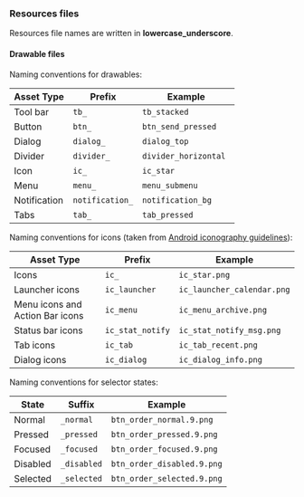 
###  Resources files

Resources file names are written in __lowercase_underscore__.

####  Drawable files

Naming conventions for drawables:


| Asset Type   | Prefix            |		Example               |
|--------------| ------------------|-----------------------------|
| Tool bar     | `tb_`             | `tb_stacked `               |
| Button       | `btn_`	           | `btn_send_pressed `         |
| Dialog       | `dialog_`         | `dialog_top `               |
| Divider      | `divider_`        | `divider_horizontal `       |
| Icon         | `ic_`	           | `ic_star `                  |
| Menu         | `menu_	`          | `menu_submenu`              |
| Notification | `notification_`   | `notification_bg `          |
| Tabs         | `tab_`            | `tab_pressed`               |



Naming conventions for icons (taken from [Android iconography guidelines](http://developer.android.com/design/style/iconography.html)):



| Asset Type                      | Prefix             | Example                      |
| --------------------------------| ----------------   | ---------------------------- |
| Icons                           | `ic_`              | `ic_star.png`                |
| Launcher icons                  | `ic_launcher`      | `ic_launcher_calendar.png`   |
| Menu icons and Action Bar icons | `ic_menu`          | `ic_menu_archive.png`        |
| Status bar icons                | `ic_stat_notify`   | `ic_stat_notify_msg.png`     |
| Tab icons                       | `ic_tab`           | `ic_tab_recent.png`          |
| Dialog icons                    | `ic_dialog`        | `ic_dialog_info.png`         |


Naming conventions for selector states:


| State	       | Suffix          | Example                     |
|--------------|-----------------|-----------------------------|
| Normal       | `_normal`       | `btn_order_normal.9.png`    |
| Pressed      | `_pressed`      | `btn_order_pressed.9.png`   |
| Focused      | `_focused`      | `btn_order_focused.9.png`   |
| Disabled     | `_disabled`     | `btn_order_disabled.9.png`  |
| Selected     | `_selected`     | `btn_order_selected.9.png`  |



